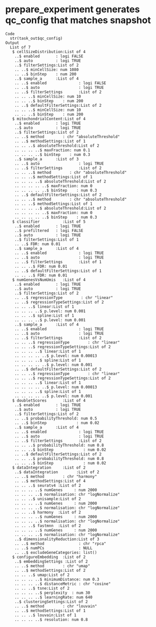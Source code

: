 # prepare_experiment generates qc_config that matches snapshot

    Code
      str(task_out$qc_config)
    Output
      List of 7
       $ cellSizeDistribution:List of 4
        ..$ enabled       : logi FALSE
        ..$ auto          : logi TRUE
        ..$ filterSettings:List of 2
        .. ..$ minCellSize: num 1080
        .. ..$ binStep    : num 200
        ..$ sample_a      :List of 4
        .. ..$ enabled              : logi FALSE
        .. ..$ auto                 : logi TRUE
        .. ..$ filterSettings       :List of 2
        .. .. ..$ minCellSize: num 10
        .. .. ..$ binStep    : num 200
        .. ..$ defaultFilterSettings:List of 2
        .. .. ..$ minCellSize: num 10
        .. .. ..$ binStep    : num 200
       $ mitochondrialContent:List of 4
        ..$ enabled       : logi TRUE
        ..$ auto          : logi TRUE
        ..$ filterSettings:List of 2
        .. ..$ method        : chr "absoluteThreshold"
        .. ..$ methodSettings:List of 1
        .. .. ..$ absoluteThreshold:List of 2
        .. .. .. ..$ maxFraction: num 0.1
        .. .. .. ..$ binStep    : num 0.3
        ..$ sample_a      :List of 3
        .. ..$ auto                 : logi TRUE
        .. ..$ filterSettings       :List of 2
        .. .. ..$ method        : chr "absoluteThreshold"
        .. .. ..$ methodSettings:List of 1
        .. .. .. ..$ absoluteThreshold:List of 2
        .. .. .. .. ..$ maxFraction: num 0
        .. .. .. .. ..$ binStep    : num 0.3
        .. ..$ defaultFilterSettings:List of 2
        .. .. ..$ method        : chr "absoluteThreshold"
        .. .. ..$ methodSettings:List of 1
        .. .. .. ..$ absoluteThreshold:List of 2
        .. .. .. .. ..$ maxFraction: num 0
        .. .. .. .. ..$ binStep    : num 0.3
       $ classifier          :List of 5
        ..$ enabled       : logi TRUE
        ..$ prefiltered   : logi FALSE
        ..$ auto          : logi TRUE
        ..$ filterSettings:List of 1
        .. ..$ FDR: num 0.01
        ..$ sample_a      :List of 4
        .. ..$ enabled              : logi TRUE
        .. ..$ auto                 : logi TRUE
        .. ..$ filterSettings       :List of 1
        .. .. ..$ FDR: num 0.01
        .. ..$ defaultFilterSettings:List of 1
        .. .. ..$ FDR: num 0.01
       $ numGenesVsNumUmis   :List of 4
        ..$ enabled       : logi TRUE
        ..$ auto          : logi TRUE
        ..$ filterSettings:List of 2
        .. ..$ regressionType        : chr "linear"
        .. ..$ regressionTypeSettings:List of 2
        .. .. ..$ linear:List of 1
        .. .. .. ..$ p.level: num 0.001
        .. .. ..$ spline:List of 1
        .. .. .. ..$ p.level: num 0.001
        ..$ sample_a      :List of 4
        .. ..$ enabled              : logi TRUE
        .. ..$ auto                 : logi TRUE
        .. ..$ filterSettings       :List of 2
        .. .. ..$ regressionType        : chr "linear"
        .. .. ..$ regressionTypeSettings:List of 2
        .. .. .. ..$ linear:List of 1
        .. .. .. .. ..$ p.level: num 0.00013
        .. .. .. ..$ spline:List of 1
        .. .. .. .. ..$ p.level: num 0.001
        .. ..$ defaultFilterSettings:List of 2
        .. .. ..$ regressionType        : chr "linear"
        .. .. ..$ regressionTypeSettings:List of 2
        .. .. .. ..$ linear:List of 1
        .. .. .. .. ..$ p.level: num 0.00013
        .. .. .. ..$ spline:List of 1
        .. .. .. .. ..$ p.level: num 0.001
       $ doubletScores       :List of 4
        ..$ enabled       : logi TRUE
        ..$ auto          : logi TRUE
        ..$ filterSettings:List of 2
        .. ..$ probabilityThreshold: num 0.5
        .. ..$ binStep             : num 0.02
        ..$ sample_a      :List of 4
        .. ..$ enabled              : logi TRUE
        .. ..$ auto                 : logi TRUE
        .. ..$ filterSettings       :List of 2
        .. .. ..$ probabilityThreshold: num 0.8
        .. .. ..$ binStep             : num 0.02
        .. ..$ defaultFilterSettings:List of 2
        .. .. ..$ probabilityThreshold: num 0.8
        .. .. ..$ binStep             : num 0.02
       $ dataIntegration     :List of 2
        ..$ dataIntegration        :List of 2
        .. ..$ method        : chr "harmony"
        .. ..$ methodSettings:List of 4
        .. .. ..$ seuratv4 :List of 2
        .. .. .. ..$ numGenes     : num 2000
        .. .. .. ..$ normalisation: chr "logNormalize"
        .. .. ..$ unisample:List of 2
        .. .. .. ..$ numGenes     : num 2000
        .. .. .. ..$ normalisation: chr "logNormalize"
        .. .. ..$ harmony  :List of 2
        .. .. .. ..$ numGenes     : num 2000
        .. .. .. ..$ normalisation: chr "logNormalize"
        .. .. ..$ fastmnn  :List of 2
        .. .. .. ..$ numGenes     : num 2000
        .. .. .. ..$ normalisation: chr "logNormalize"
        ..$ dimensionalityReduction:List of 3
        .. ..$ method               : chr "rpca"
        .. ..$ numPCs               : NULL
        .. ..$ excludeGeneCategories: list()
       $ configureEmbedding  :List of 2
        ..$ embeddingSettings :List of 2
        .. ..$ method        : chr "umap"
        .. ..$ methodSettings:List of 2
        .. .. ..$ umap:List of 2
        .. .. .. ..$ minimumDistance: num 0.3
        .. .. .. ..$ distanceMetric : chr "cosine"
        .. .. ..$ tsne:List of 2
        .. .. .. ..$ perplexity  : num 30
        .. .. .. ..$ learningRate: num 640
        ..$ clusteringSettings:List of 2
        .. ..$ method        : chr "louvain"
        .. ..$ methodSettings:List of 1
        .. .. ..$ louvain:List of 1
        .. .. .. ..$ resolution: num 0.8

